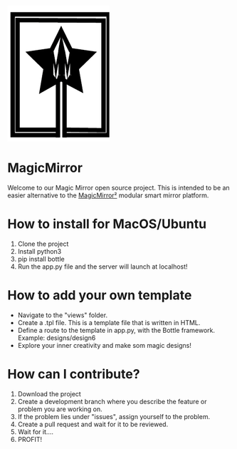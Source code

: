 ![Logo](logo.png)
# MagicMirror
Welcome to our Magic Mirror open source project. This is intended to be an easier alternative to the [MagicMirror²](https://github.com/MichMich/MagicMirror) modular smart mirror platform. 

# How to install for MacOS/Ubuntu
1. Clone the project
2. Install python3 
3. pip install bottle
4. Run the app.py file and the server will launch at localhost! 

# How to add your own template
* Navigate to the "views" folder.
* Create a .tpl file. This is a template file that is written in HTML.
* Define a route to the template in app.py, with the Bottle framework. Example: designs/design6
* Explore your inner creativity and make som magic designs!


# How can I contribute?
1. Download the project
2. Create a development branch where you describe the feature or problem you are working on. 
3. If the problem lies under "issues", assign yourself to the problem. 
4. Create a pull request and wait for it to be reviewed. 
5. Wait for it....
6. PROFIT! 
